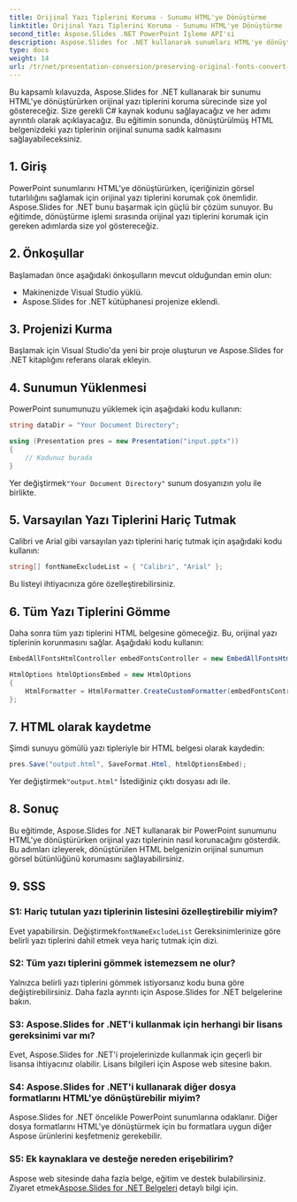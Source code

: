 ```yaml
---
title: Orijinal Yazı Tiplerini Koruma - Sunumu HTML'ye Dönüştürme
linktitle: Orijinal Yazı Tiplerini Koruma - Sunumu HTML'ye Dönüştürme
second_title: Aspose.Slides .NET PowerPoint İşleme API'si
description: Aspose.Slides for .NET kullanarak sunumları HTML'ye dönüştürürken orijinal yazı tiplerini nasıl koruyacağınızı öğrenin. Yazı tipi tutarlılığını ve görsel etkiyi zahmetsizce sağlayın.
type: docs
weight: 14
url: /tr/net/presentation-conversion/preserving-original-fonts-convert-presentation-to-html/
---
```


Bu kapsamlı kılavuzda, Aspose.Slides for .NET kullanarak bir sunumu HTML'ye dönüştürürken orijinal yazı tiplerini koruma sürecinde size yol göstereceğiz. Size gerekli C# kaynak kodunu sağlayacağız ve her adımı ayrıntılı olarak açıklayacağız. Bu eğitimin sonunda, dönüştürülmüş HTML belgenizdeki yazı tiplerinin orijinal sunuma sadık kalmasını sağlayabileceksiniz.

## 1. Giriş

PowerPoint sunumlarını HTML'ye dönüştürürken, içeriğinizin görsel tutarlılığını sağlamak için orijinal yazı tiplerini korumak çok önemlidir. Aspose.Slides for .NET bunu başarmak için güçlü bir çözüm sunuyor. Bu eğitimde, dönüştürme işlemi sırasında orijinal yazı tiplerini korumak için gereken adımlarda size yol göstereceğiz.

## 2. Önkoşullar

Başlamadan önce aşağıdaki önkoşulların mevcut olduğundan emin olun:

- Makinenizde Visual Studio yüklü.
- Aspose.Slides for .NET kütüphanesi projenize eklendi.

## 3. Projenizi Kurma

Başlamak için Visual Studio'da yeni bir proje oluşturun ve Aspose.Slides for .NET kitaplığını referans olarak ekleyin.

## 4. Sunumun Yüklenmesi

PowerPoint sunumunuzu yüklemek için aşağıdaki kodu kullanın:

```csharp
string dataDir = "Your Document Directory";

using (Presentation pres = new Presentation("input.pptx"))
{
    // Kodunuz burada
}
```

 Yer değiştirmek`"Your Document Directory"` sunum dosyanızın yolu ile birlikte.

## 5. Varsayılan Yazı Tiplerini Hariç Tutmak

Calibri ve Arial gibi varsayılan yazı tiplerini hariç tutmak için aşağıdaki kodu kullanın:

```csharp
string[] fontNameExcludeList = { "Calibri", "Arial" };
```

Bu listeyi ihtiyacınıza göre özelleştirebilirsiniz.

## 6. Tüm Yazı Tiplerini Gömme

Daha sonra tüm yazı tiplerini HTML belgesine gömeceğiz. Bu, orijinal yazı tiplerinin korunmasını sağlar. Aşağıdaki kodu kullanın:

```csharp
EmbedAllFontsHtmlController embedFontsController = new EmbedAllFontsHtmlController(fontNameExcludeList);

HtmlOptions htmlOptionsEmbed = new HtmlOptions
{
    HtmlFormatter = HtmlFormatter.CreateCustomFormatter(embedFontsController)
};
```

## 7. HTML olarak kaydetme

Şimdi sunuyu gömülü yazı tipleriyle bir HTML belgesi olarak kaydedin:

```csharp
pres.Save("output.html", SaveFormat.Html, htmlOptionsEmbed);
```

 Yer değiştirmek`"output.html"` İstediğiniz çıktı dosyası adı ile.

## 8. Sonuç

Bu eğitimde, Aspose.Slides for .NET kullanarak bir PowerPoint sunumunu HTML'ye dönüştürürken orijinal yazı tiplerinin nasıl korunacağını gösterdik. Bu adımları izleyerek, dönüştürülen HTML belgenizin orijinal sunumun görsel bütünlüğünü korumasını sağlayabilirsiniz.

## 9. SSS

### S1: Hariç tutulan yazı tiplerinin listesini özelleştirebilir miyim?

 Evet yapabilirsin. Değiştirmek`fontNameExcludeList` Gereksinimlerinize göre belirli yazı tiplerini dahil etmek veya hariç tutmak için dizi.

### S2: Tüm yazı tiplerini gömmek istemezsem ne olur?

Yalnızca belirli yazı tiplerini gömmek istiyorsanız kodu buna göre değiştirebilirsiniz. Daha fazla ayrıntı için Aspose.Slides for .NET belgelerine bakın.

### S3: Aspose.Slides for .NET'i kullanmak için herhangi bir lisans gereksinimi var mı?

Evet, Aspose.Slides for .NET'i projelerinizde kullanmak için geçerli bir lisansa ihtiyacınız olabilir. Lisans bilgileri için Aspose web sitesine bakın.

### S4: Aspose.Slides for .NET'i kullanarak diğer dosya formatlarını HTML'ye dönüştürebilir miyim?

Aspose.Slides for .NET öncelikle PowerPoint sunumlarına odaklanır. Diğer dosya formatlarını HTML'ye dönüştürmek için bu formatlara uygun diğer Aspose ürünlerini keşfetmeniz gerekebilir.

### S5: Ek kaynaklara ve desteğe nereden erişebilirim?

 Aspose web sitesinde daha fazla belge, eğitim ve destek bulabilirsiniz. Ziyaret etmek[Aspose.Slides for .NET Belgeleri](https://reference.aspose.com/slides/net/) detaylı bilgi için.
